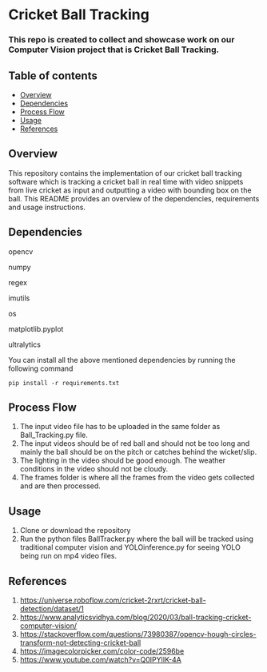 # Cricket Ball Tracking
### This repo is created to collect and showcase work on our Computer Vision project that is Cricket Ball Tracking.

## Table of contents
* [Overview](#overview)
* [Dependencies](#dependencies)
* [Process Flow](ProcessFlow)
* [Usage](#usage)
* [References](References)

## Overview
This repository contains the implementation of our cricket ball tracking software which is tracking a cricket ball in real time with video snippets from live cricket as input and outputting a video with bounding box on the ball. This README provides an overview of the dependencies, requirements and usage instructions.

## Dependencies

opencv

numpy

regex

imutils

os

matplotlib.pyplot

ultralytics

You can install all the above mentioned dependencies by running the following command
```
pip install -r requirements.txt
```


## Process Flow
1. The input video file has to be uploaded in the same folder as Ball_Tracking.py file.
2. The input videos should be of red ball and should not be too long and mainly the ball should be on the pitch or catches behind the wicket/slip.
3. The lighting in the video should be good enough. The weather conditions in the video should not be cloudy.
4. The frames folder is where all the frames from the video gets collected and are then processed.  
## Usage
1. Clone or download the repository
2. Run the python files BallTracker.py where the ball will be tracked using traditional computer vision and YOLOinference.py for seeing YOLO being run on mp4 video files.

## References
1. https://universe.roboflow.com/cricket-2rxrt/cricket-ball-detection/dataset/1
2. https://www.analyticsvidhya.com/blog/2020/03/ball-tracking-cricket-computer-vision/
3. https://stackoverflow.com/questions/73980387/opencv-hough-circles-transform-not-detecting-cricket-ball
4. https://imagecolorpicker.com/color-code/2596be
5. https://www.youtube.com/watch?v=Q0IPYlIK-4A


